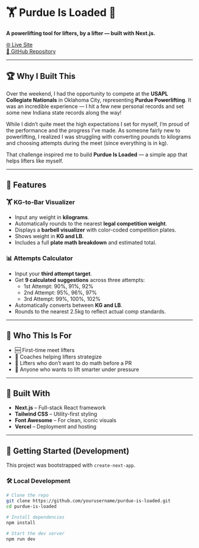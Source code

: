 # 🏋️ Purdue Is Loaded 🚂  
**A powerlifting tool for lifters, by a lifter — built with Next.js.**

[🌐 Live Site](https://purdueisloaded.vercel.app)  
[📁 GitHub Repository](#) <!-- Replace with your actual repo link -->

---

## 🏆 Why I Built This

Over the weekend, I had the opportunity to compete at the **USAPL Collegiate Nationals** in Oklahoma City, representing **Purdue Powerlifting**. It was an incredible experience — I hit a few new personal records and set some new Indiana state records along the way!

While I didn’t quite meet the high expectations I set for myself, I’m proud of the performance and the progress I’ve made. As someone fairly new to powerlifting, I realized I was struggling with converting pounds to kilograms and choosing attempts during the meet (since everything is in kg).

That challenge inspired me to build **Purdue Is Loaded** — a simple app that helps lifters like myself.

---

## 🎯 Features

### 🏋️ KG-to-Bar Visualizer
- Input any weight in **kilograms**.
- Automatically rounds to the nearest **legal competition weight**.
- Displays a **barbell visualizer** with color-coded competition plates.
- Shows weight in **KG and LB**.
- Includes a full **plate math breakdown** and estimated total.

### 📊 Attempts Calculator
- Input your **third attempt target**.
- Get **9 calculated suggestions** across three attempts:
  - 1st Attempt: 90%, 91%, 92%
  - 2nd Attempt: 95%, 96%, 97%
  - 3rd Attempt: 99%, 100%, 102%
- Automatically converts between **KG and LB**.
- Rounds to the nearest 2.5kg to reflect actual comp standards.

---

## 🧠 Who This Is For

- 🆕 First-time meet lifters  
- 🧠 Coaches helping lifters strategize  
- 🤯 Lifters who don’t want to do math before a PR  
- 💪 Anyone who wants to lift smarter under pressure

---

## 🧱 Built With

- **Next.js** – Full-stack React framework  
- **Tailwind CSS** – Utility-first styling  
- **Font Awesome** – For clean, iconic visuals  
- **Vercel** – Deployment and hosting  

---

## 🚀 Getting Started (Development)

This project was bootstrapped with `create-next-app`.

### 🛠 Local Development

```bash
# Clone the repo
git clone https://github.com/yourusername/purdue-is-loaded.git
cd purdue-is-loaded

# Install dependencies
npm install

# Start the dev server
npm run dev
